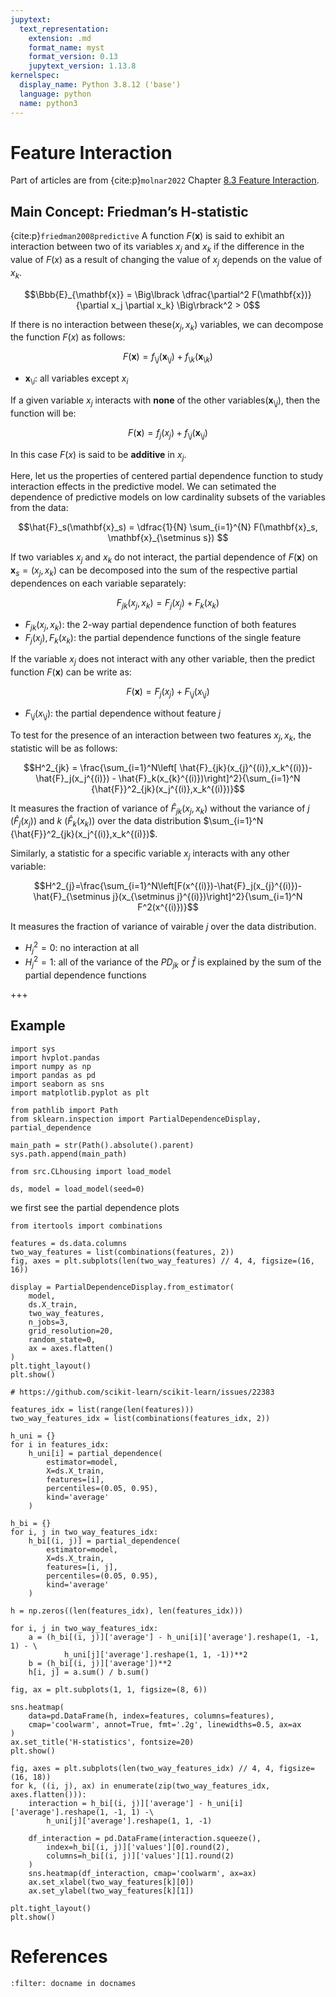 ```yaml
---
jupytext:
  text_representation:
    extension: .md
    format_name: myst
    format_version: 0.13
    jupytext_version: 1.13.8
kernelspec:
  display_name: Python 3.8.12 ('base')
  language: python
  name: python3
---
```


# Feature Interaction

Part of articles are from {cite:p}`molnar2022` Chapter [8.3 Feature Interaction](https://christophm.github.io/interpretable-ml-book/interaction.html).

## Main Concept: Friedman’s H-statistic

{cite:p}`friedman2008predictive` A function $F(\mathbf{x})$ is said to exhibit an interaction between two of its variables $x_j$ and $x_k$ if the difference in the value of $F(x)$ as a result of changing the value of $x_j$ depends on the value of $x_k$.

$$\Bbb{E}_{\mathbf{x}} = \Big\lbrack \dfrac{\partial^2 F(\mathbf{x})}{\partial x_j \partial x_k} \Big\rbrack^2 > 0$$

If there is no interaction between these($x_j, x_k$) variables, we can decompose the function $F(x)$ as follows:

$$F(\mathbf{x})=f_{\setminus j}(\mathbf{x}_{\setminus j})+f_{\setminus k}(\mathbf{x}_{\setminus k})$$

- $\mathbf{x}_{\setminus i}$: all variables except $x_i$

If a given variable $x_j$ interacts with **none** of the other variables($\mathbf{x}_{\setminus j}$), then the function will be:

$$F(\mathbf{x})=f_j(x_j) + f_{\setminus j}(\mathbf{x}_{\setminus j})$$

In this case $F(x)$ is said to be **additive** in $x_j$.

Here, let us the properties of centered partial dependence function to study interaction effects in the predictive model. We can setimated the dependence of predictive models on low cardinality subsets of the variables from the data:

$$\hat{F}_s(\mathbf{x}_s) = \dfrac{1}{N} \sum_{i=1}^{N} F(\mathbf{x}_s, \mathbf{x}_{\setminus s}) $$

If two variables $x_j$ and $x_k$ do not interact, the partial dependence of $F(\mathbf{x})$ on $\mathbf{x}_s = (x_j , x_k)$ can be decomposed into the sum of the respective partial dependences on each variable separately:

$$F_{jk}(x_j,x_k)=F_j(x_j)+F_k(x_k)$$

- $F_{jk}(x_j,x_k)$: the 2-way partial dependence function of both features
- $F_j(x_j), F_k(x_k)$: the partial dependence functions of the single feature

If the variable $x_j$ does not interact with any other variable, then the predict function $F(\mathbf{x})$ can be write as:

$$F(\mathbf{x})=F_j(x_j)+F_{\setminus j}(x_{\setminus j})$$

- $F_{\setminus j}(x_{\setminus j})$: the partial dependence without feature $j$

To test for the presence of an interaction between two features $x_j, x_k$, the statistic will be as follows:

$$H^2_{jk} = \frac{\sum_{i=1}^N\left[ \hat{F}_{jk}(x_{j}^{(i)},x_k^{(i)})-\hat{F}_j(x_j^{(i)}) - \hat{F}_k(x_{k}^{(i)})\right]^2}{\sum_{i=1}^N {\hat{F}}^2_{jk}(x_j^{(i)},x_k^{(i)})}$$

It measures the fraction of variance of $\hat{F}_{jk}(x_j, x_k)$ without the variance of $j$ ($\hat{F}_j(x_j)$) and $k$ ($\hat{F}_k(x_k)$) over the
data distribution $\sum_{i=1}^N {\hat{F}}^2_{jk}(x_j^{(i)},x_k^{(i)})$.

Similarly, a statistic for a specific variable $x_j$ interacts with any other variable:

$$H^2_{j}=\frac{\sum_{i=1}^N\left[F(x^{(i)})-\hat{F}_j(x_{j}^{(i)})-\hat{F}_{\setminus j}(x_{\setminus j}^{(i)})\right]^2}{\sum_{i=1}^N F^2(x^{(i)})}$$

It measures the fraction of variance of vairable $j$ over the data distribution.

- $H^2_{j} = 0$: no interaction at all
- $H^2_{j} = 1$: all of the variance of the $PD_{jk}$ or $\hat{f}$ is explained by the sum of the partial dependence functions

+++

## Example

```{code-cell} ipython3
import sys
import hvplot.pandas
import numpy as np
import pandas as pd
import seaborn as sns
import matplotlib.pyplot as plt

from pathlib import Path
from sklearn.inspection import PartialDependenceDisplay, partial_dependence

main_path = str(Path().absolute().parent)
sys.path.append(main_path)

from src.CLhousing import load_model

ds, model = load_model(seed=0)
```

we first see the partial dependence plots

```{code-cell} ipython3
from itertools import combinations

features = ds.data.columns
two_way_features = list(combinations(features, 2))
fig, axes = plt.subplots(len(two_way_features) // 4, 4, figsize=(16, 16))

display = PartialDependenceDisplay.from_estimator(
    model,
    ds.X_train,
    two_way_features,
    n_jobs=3,
    grid_resolution=20,
    random_state=0,
    ax = axes.flatten()
)
plt.tight_layout()
plt.show()
```

```{code-cell} ipython3
# https://github.com/scikit-learn/scikit-learn/issues/22383

features_idx = list(range(len(features)))
two_way_features_idx = list(combinations(features_idx, 2))

h_uni = {}
for i in features_idx:
    h_uni[i] = partial_dependence(
        estimator=model, 
        X=ds.X_train, 
        features=[i], 
        percentiles=(0.05, 0.95), 
        kind='average'
    )

h_bi = {}
for i, j in two_way_features_idx:
    h_bi[(i, j)] = partial_dependence(
        estimator=model, 
        X=ds.X_train, 
        features=[i, j], 
        percentiles=(0.05, 0.95), 
        kind='average'
    )

h = np.zeros((len(features_idx), len(features_idx)))

for i, j in two_way_features_idx:
    a = (h_bi[(i, j)]['average'] - h_uni[i]['average'].reshape(1, -1, 1) - \
            h_uni[j]['average'].reshape(1, 1, -1))**2
    b = (h_bi[(i, j)]['average'])**2
    h[i, j] = a.sum() / b.sum()
```

```{code-cell} ipython3
fig, ax = plt.subplots(1, 1, figsize=(8, 6))

sns.heatmap(
    data=pd.DataFrame(h, index=features, columns=features), 
    cmap='coolwarm', annot=True, fmt='.2g', linewidths=0.5, ax=ax
)
ax.set_title('H-statistics', fontsize=20)
plt.show()
```

```{code-cell} ipython3
fig, axes = plt.subplots(len(two_way_features_idx) // 4, 4, figsize=(16, 18))
for k, ((i, j), ax) in enumerate(zip(two_way_features_idx, axes.flatten())):
    interaction = h_bi[(i, j)]['average'] - h_uni[i]['average'].reshape(1, -1, 1) -\
        h_uni[j]['average'].reshape(1, 1, -1)
    
    df_interaction = pd.DataFrame(interaction.squeeze(), 
        index=h_bi[(i, j)]['values'][0].round(2), 
        columns=h_bi[(i, j)]['values'][1].round(2)
    )
    sns.heatmap(df_interaction, cmap='coolwarm', ax=ax)
    ax.set_xlabel(two_way_features[k][0])
    ax.set_ylabel(two_way_features[k][1])

plt.tight_layout()
plt.show()
```

# References

```{bibliography}
:filter: docname in docnames
```
